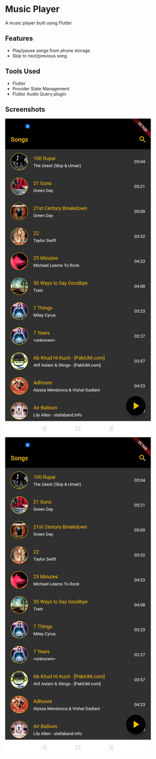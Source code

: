 # Music Player

A music player built using Flutter

## Features
- Play/pause songs from phone storage
- Skip to next/previous song


## Tools Used
- Flutter
- Provider State Management
- Flutter Audio Query plugin

## Screenshots
![](screenshots/musicPlayer1.jpg)
![](screenshots/musicPlayer1.jpg)
